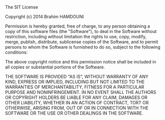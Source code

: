 The SIT License

Copyright (c) 2014 Brahim HAMDOUNI

Permission is hereby granted, free of charge, to any person obtaining a copy
of this software files (the "Software"), to deal in the Software without restriction,
including without limitation the rights to use, copy, modify, merge, publish, 
distribute, sublicense copies of the Software, and to permit persons to whom the 
Software is furnished to do so, subject to the following conditions:

The above copyright notice and this permission notice shall be included in all
copies or substantial portions of the Software.

THE SOFTWARE IS PROVIDED "AS IS", WITHOUT WARRANTY OF ANY KIND, EXPRESS OR
IMPLIED, INCLUDING BUT NOT LIMITED TO THE WARRANTIES OF MERCHANTABILITY,
FITNESS FOR A PARTICULAR PURPOSE AND NONINFRINGEMENT. IN NO EVENT SHALL THE
AUTHORS OR COPYRIGHT HOLDERS BE LIABLE FOR ANY CLAIM, DAMAGES OR OTHER
LIABILITY, WHETHER IN AN ACTION OF CONTRACT, TORT OR OTHERWISE, ARISING FROM,
OUT OF OR IN CONNECTION WITH THE SOFTWARE OR THE USE OR OTHER DEALINGS IN THE
SOFTWARE.